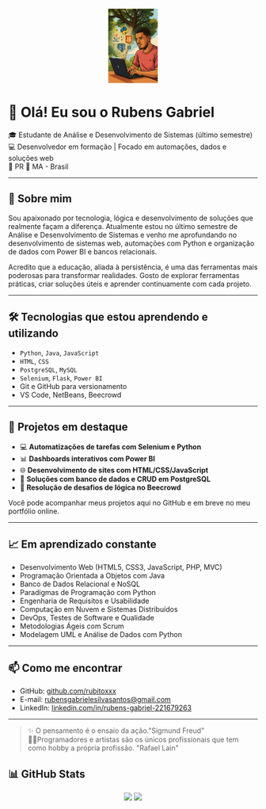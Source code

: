 <p align="center">
  <img src="./92B84E48-500F-4C15-8E2C-49BFB86ADBDF.png" width="100"/>
</p>

# 👋 Olá! Eu sou o Rubens Gabriel

🎓 Estudante de Análise e Desenvolvimento de Sistemas (último semestre)  
💻 Desenvolvedor em formação | Focado em automações, dados e soluções web  
📍 PR 🔁 MA - Brasil

---

## 🚀 Sobre mim

Sou apaixonado por tecnologia, lógica e desenvolvimento de soluções que realmente façam a diferença. Atualmente estou no último semestre de Análise e Desenvolvimento de Sistemas e venho me aprofundando no desenvolvimento de sistemas web, automações com Python e organização de dados com Power BI e bancos relacionais.

Acredito que a educação, aliada à persistência, é uma das ferramentas mais poderosas para transformar realidades. Gosto de explorar ferramentas práticas, criar soluções úteis e aprender continuamente com cada projeto.

---

## 🛠️ Tecnologias que estou aprendendo e utilizando

- `Python`, `Java`, `JavaScript`
- `HTML`, `CSS`
- `PostgreSQL`, `MySQL`
- `Selenium`, `Flask`, `Power BI`
- Git e GitHub para versionamento
- VS Code, NetBeans, Beecrowd

---

## 📘 Projetos em destaque

- 💻 **Automatizações de tarefas com Selenium e Python**
- 📊 **Dashboards interativos com Power BI**
- 🌐 **Desenvolvimento de sites com HTML/CSS/JavaScript**
- 🧩 **Soluções com banco de dados e CRUD em PostgreSQL**
- 🧠 **Resolução de desafios de lógica no Beecrowd**

Você pode acompanhar meus projetos aqui no GitHub e em breve no meu portfólio online.

---

## 📈 Em aprendizado constante

- Desenvolvimento Web (HTML5, CSS3, JavaScript, PHP, MVC)  
- Programação Orientada a Objetos com Java  
- Banco de Dados Relacional e NoSQL  
- Paradigmas de Programação com Python  
- Engenharia de Requisitos e Usabilidade  
- Computação em Nuvem e Sistemas Distribuídos  
- DevOps, Testes de Software e Qualidade  
- Metodologias Ágeis com Scrum  
- Modelagem UML e Análise de Dados com Python

---

## 📫 Como me encontrar

- GitHub: [github.com/rubitoxxx](https://github.com/rubitoxxx)
- E-mail: rubensgabrielesilvasantos@gmail.com
- LinkedIn: [linkedin.com/in/rubens-gabriel-221679263](https://www.linkedin.com/in/rubens-gabriel-221679263)

---

> ✨ O pensamento é o ensaio da ação."Sigmund Freud”  
> 👨‍💻Programadores e artistas são os únicos profissionais que tem como hobby a própria profissão. "Rafael Lain"
## 📊 GitHub Stats

<p align="center">
  <img height="180em" src="https://github-readme-stats.vercel.app/api?username=rubitoxxx&show_icons=true&theme=tokyonight&include_all_commits=true&count_private=true"/>
  <img height="180em" src="https://github-readme-stats.vercel.app/api/top-langs/?username=rubitoxxx&layout=compact&langs_count=7&theme=tokyonight"/>
</p>
